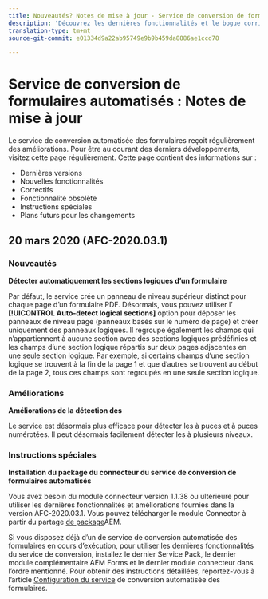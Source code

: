 ```yaml
---
title: Nouveautés? Notes de mise à jour - Service de conversion de formulaires automatisés
description: 'Découvrez les dernières fonctionnalités et le bogue corrigé pour le service de conversion automatisée des formulaires. '
translation-type: tm+mt
source-git-commit: e01334d9a22ab95749e9b9b459da8886ae1ccd78

---
```



# Service de conversion de formulaires automatisés : Notes de mise à jour

Le service de conversion automatisée des formulaires reçoit régulièrement des améliorations. Pour être au courant des derniers développements, visitez cette page régulièrement. Cette page contient des informations sur :

* Dernières versions
* Nouvelles fonctionnalités
* Correctifs
* Fonctionnalité obsolète
* Instructions spéciales
* Plans futurs pour les changements

## 20 mars 2020 (AFC-2020.03.1)

### Nouveautés

**Détecter automatiquement les sections logiques d’un formulaire**

Par défaut, le service crée un panneau de niveau supérieur distinct pour chaque page d’un formulaire PDF. Désormais, vous pouvez utiliser l’ **[!UICONTROL Auto-detect logical sections]** option pour déposer les panneaux de niveau page (panneaux basés sur le numéro de page) et créer uniquement des panneaux logiques.  Il regroupe également les champs qui n’appartiennent à aucune section avec des sections logiques prédéfinies et les champs d’une section logique répartis sur deux pages adjacentes en une seule section logique. Par exemple, si certains champs d’une section logique se trouvent à la fin de la page 1 et que d’autres se trouvent au début de la page 2, tous ces champs sont regroupés en une seule section logique.

### Améliorations

**Améliorations de la détection des**

Le service est désormais plus efficace pour détecter les  à puces et à puces numérotées. Il peut désormais facilement détecter les  à plusieurs niveaux.

### Instructions spéciales

**Installation du package du connecteur du service de conversion de formulaires automatisés**

Vous avez besoin du module connecteur version 1.1.38 ou ultérieure pour utiliser les dernières fonctionnalités et améliorations fournies dans la version AFC-2020.03.1. Vous pouvez télécharger le module Connector à partir du partage [de package](https://www.adobeaemcloud.com/content/marketplace/marketplaceProxy.html?packagePath=/content/companies/public/adobe/packages/cq650/featurepack/AFCS-Connector-2020.03.1)AEM.

Si vous disposez déjà d’un de service de conversion automatisée des formulaires en cours d’exécution, pour utiliser les dernières fonctionnalités du service de conversion, installez le dernier Service Pack, le dernier module complémentaire AEM Forms et le dernier module connecteur dans l’ordre mentionné. Pour obtenir des instructions détaillées, reportez-vous à l’article [Configuration du service](configure-service.md) de conversion automatisée des formulaires.
